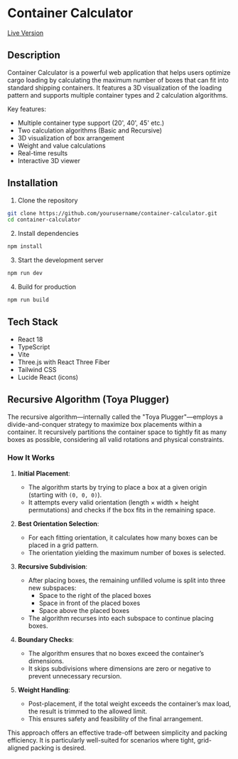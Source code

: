 # Container Calculator

[Live Version](http://tos21.tcn.toya.pl:8080/container-calculator/)

## Description

Container Calculator is a powerful web application that helps users optimize cargo loading by calculating the maximum number of boxes that can fit into standard shipping containers. It features a 3D visualization of the loading pattern and supports multiple container types and 2 calculation algorithms.

Key features:
- Multiple container type support (20', 40', 45' etc.)
- Two calculation algorithms (Basic and Recursive)
- 3D visualization of box arrangement
- Weight and value calculations
- Real-time results
- Interactive 3D viewer

## Installation

1. Clone the repository
```bash
git clone https://github.com/yourusername/container-calculator.git
cd container-calculator
```

2. Install dependencies
```bash
npm install
```

3. Start the development server
```bash
npm run dev
```

4. Build for production
```bash
npm run build
```

## Tech Stack

- React 18
- TypeScript
- Vite
- Three.js with React Three Fiber
- Tailwind CSS
- Lucide React (icons)

## Recursive Algorithm (Toya Plugger)

The recursive algorithm—internally called the "Toya Plugger"—employs a divide-and-conquer strategy to maximize box placements within a container. It recursively partitions the container space to tightly fit as many boxes as possible, considering all valid rotations and physical constraints.

### How It Works

1. **Initial Placement**:
   - The algorithm starts by trying to place a box at a given origin (starting with `(0, 0, 0)`).
   - It attempts every valid orientation (length × width × height permutations) and checks if the box fits in the remaining space.

2. **Best Orientation Selection**:
   - For each fitting orientation, it calculates how many boxes can be placed in a grid pattern.
   - The orientation yielding the maximum number of boxes is selected.

3. **Recursive Subdivision**:
   - After placing boxes, the remaining unfilled volume is split into three new subspaces:
     - Space to the right of the placed boxes
     - Space in front of the placed boxes
     - Space above the placed boxes
   - The algorithm recurses into each subspace to continue placing boxes.

4. **Boundary Checks**:
   - The algorithm ensures that no boxes exceed the container’s dimensions.
   - It skips subdivisions where dimensions are zero or negative to prevent unnecessary recursion.

5. **Weight Handling**:
   - Post-placement, if the total weight exceeds the container’s max load, the result is trimmed to the allowed limit.
   - This ensures safety and feasibility of the final arrangement.

This approach offers an effective trade-off between simplicity and packing efficiency. It is particularly well-suited for scenarios where tight, grid-aligned packing is desired.
